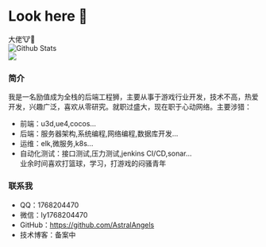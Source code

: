 # Look here 👋   
大佬:cow::beer:   
![Github Stats](https://github-readme-stats.vercel.app/api?username=AstralAngels&show_icons=true)   
<a title="Hits" target="_blank" href="https://github.com/AstralAngels/hits"><img src="https://hits.b3log.org/AstralAngels/hits.svg"></a>

### 简介   
我是一名励值成为全栈的后端工程狮，主要从事于游戏行业开发，技术不高，热爱开发，兴趣广泛，喜欢从零研究。就职过盛大，现在职于心动网络。主要涉猎：    
- 前端：u3d,ue4,cocos...   
- 后端：服务器架构,系统编程,网络编程,数据库开发...  
- 运维：elk,微服务,k8s...   
- 自动化测试：接口测试,压力测试,jenkins CI/CD,sonar...   
业余时间喜欢打篮球，学习，打游戏的闷骚青年


### 联系我
* QQ：1768204470
* 微信：ly1768204470
* GitHub：https://github.com/AstralAngels
* 技术博客：备案中

